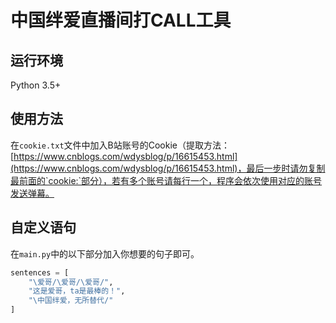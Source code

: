 # 中国绊爱直播间打CALL工具

## 运行环境
 Python 3.5+

## 使用方法
在`cookie.txt`文件中加入B站账号的Cookie（提取方法：[https://www.cnblogs.com/wdysblog/p/16615453.html](https://www.cnblogs.com/wdysblog/p/16615453.html)，最后一步时请勿复制最前面的`cookie:`部分），若有多个账号请每行一个，程序会依次使用对应的账号发送弹幕。

## 自定义语句
在`main.py`中的以下部分加入你想要的句子即可。
```python
sentences = [
    "\爱哥/\爱哥/\爱哥/",
    "这是爱哥，ta是最棒的！",
    "\中国绊爱，无所替代/"
]
```
